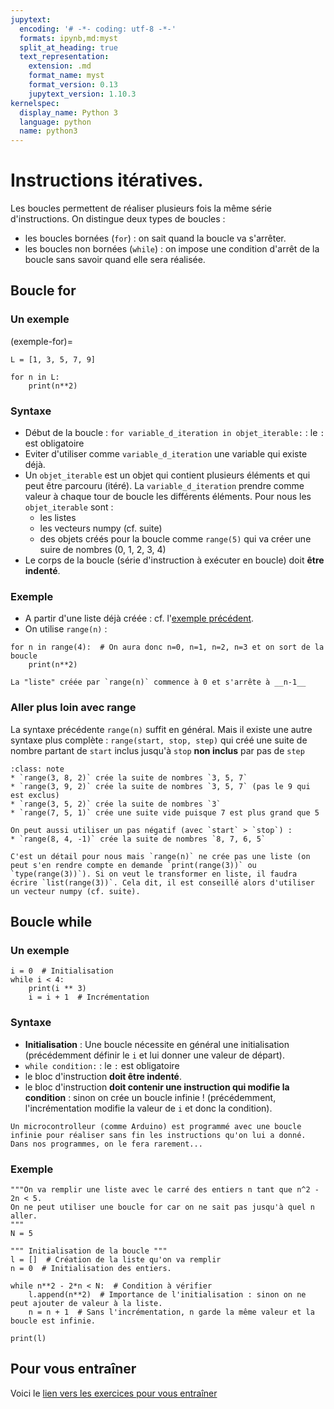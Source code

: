 ```yaml
---
jupytext:
  encoding: '# -*- coding: utf-8 -*-'
  formats: ipynb,md:myst
  split_at_heading: true
  text_representation:
    extension: .md
    format_name: myst
    format_version: 0.13
    jupytext_version: 1.10.3
kernelspec:
  display_name: Python 3
  language: python
  name: python3
---
```


# Instructions itératives.
Les boucles permettent de réaliser plusieurs fois la même série d'instructions. On distingue deux types de boucles :
* les boucles bornées (`for`) : on sait quand la boucle va s'arrêter.
* les boucles non bornées (`while`) : on impose une condition d'arrêt de la boucle sans savoir quand elle sera réalisée.

## Boucle for

### Un exemple 

(exemple-for)=
```{code-cell}
L = [1, 3, 5, 7, 9]

for n in L:
	print(n**2)
```

### Syntaxe
* Début de la boucle : `for variable_d_iteration in objet_iterable:` : le `:` est obligatoire
* Eviter d'utiliser comme `variable_d_iteration` une variable qui existe déjà.
* Un `objet_iterable` est un objet qui contient plusieurs éléments et qui peut être parcouru (itéré). La `variable_d_iteration` prendre comme valeur à chaque tour de boucle les différents éléments. Pour nous les `objet_iterable` sont :
    * les listes
    * les vecteurs numpy (cf. suite)
    * des objets créés pour la boucle comme `range(5)` qui va créer une suire de nombres (0, 1, 2, 3, 4)
* Le corps de la boucle (série d'instruction à exécuter en boucle) doit __être indenté__.

### Exemple
* A partir d'une liste déjà créée : cf. l'[exemple précédent](exemple-for).
* On utilise `range(n)` :

```{code-cell}
for n in range(4):  # On aura donc n=0, n=1, n=2, n=3 et on sort de la boucle
	print(n**2)
```

```{important}
La "liste" créée par `range(n)` commence à 0 et s'arrête à __n-1__
```

### Aller plus loin avec range
La syntaxe précédente `range(n)` suffit en général. Mais il existe une autre syntaxe plus complète : `range(start, stop, step)` qui créé une suite de nombre partant de `start` inclus jusqu'à `stop` __non inclus__ par pas de `step`

````{admonition} Exemples
:class: note
* `range(3, 8, 2)` crée la suite de nombres `3, 5, 7`
* `range(3, 9, 2)` crée la suite de nombres `3, 5, 7` (pas le 9 qui est exclus)
* `range(3, 5, 2)` crée la suite de nombres `3`
* `range(7, 5, 1)` crée une suite vide puisque 7 est plus grand que 5

On peut aussi utiliser un pas négatif (avec `start` > `stop`) :
* `range(8, 4, -1)` crée la suite de nombres `8, 7, 6, 5`
````

```{margin}
C'est un détail pour nous mais `range(n)` ne crée pas une liste (on peut s'en rendre compte en demande `print(range(3))` ou `type(range(3))`). Si on veut le transformer en liste, il faudra écrire `list(range(3))`. Cela dit, il est conseillé alors d'utiliser un vecteur numpy (cf. suite).

```

## Boucle while
### Un exemple
```{code-cell}
i = 0  # Initialisation
while i < 4:
	print(i ** 3)
	i = i + 1  # Incrémentation
```

### Syntaxe
* __Initialisation__ : Une boucle nécessite en général une initialisation (précédemment définir le `i` et lui donner une valeur de départ).
* `while condition:` : le `:` est obligatoire
* le bloc d'instruction __doit être indenté__.
* le bloc d'instruction __doit contenir une instruction qui modifie la condition__ : sinon on crée un boucle infinie ! (précédemment, l'incrémentation modifie la valeur de `i` et donc la condition).

```{margin}
Un microcontrolleur (comme Arduino) est programmé avec une boucle infinie pour réaliser sans fin les instructions qu'on lui a donné. Dans nos programmes, on le fera rarement...
```

### Exemple
```{code-cell}
"""On va remplir une liste avec le carré des entiers n tant que n^2 - 2n < 5.
On ne peut utiliser une boucle for car on ne sait pas jusqu'à quel n aller.
"""
N = 5

""" Initialisation de la boucle """
l = []  # Création de la liste qu'on va remplir
n = 0  # Initialisation des entiers.

while n**2 - 2*n < N:  # Condition à vérifier
	l.append(n**2)  # Importance de l'initialisation : sinon on ne peut ajouter de valeur à la liste.
	n = n + 1  # Sans l'incrémentation, n garde la même valeur et la boucle est infinie.

print(l)
```

## Pour vous entraîner
Voici le [lien vers les exercices pour vous entraîner](https://pcsi3physiquestan.github.io/intro_python_td/notebook/exo_general.html)